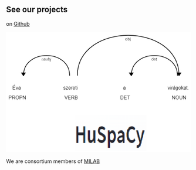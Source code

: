 See our projects
----------------

on [Github](https://github.com/szegedai)

![HuSpaCy](/images/dep.png "HuSpaCy")

We are consortium members of [MILAB](https://mi.nemzetilabor.hu/) 
